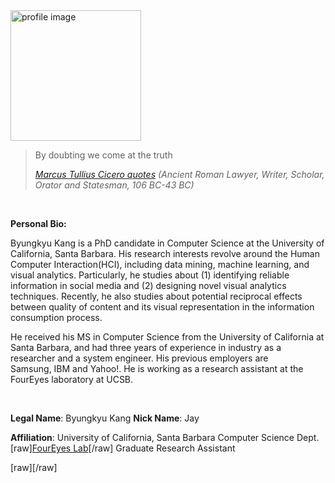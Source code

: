 <img class="aligncenter wp-image-205" src="http://penguinkang.com/blog/wp-content/uploads/2011/07/jaykang3.png" alt="profile image" width="209" height="209" />
<blockquote>By doubting we come at the truth

<em><a class="sqa" href="http://en.wikipedia.org/wiki/Cicero">Marcus Tullius Cicero quotes</a><span class="sqb"> (Ancient Roman Lawyer, Writer, Scholar, Orator and Statesman, 106 BC-43 BC)</span></em></blockquote>
&nbsp;

<strong>Personal Bio:</strong>

Byungkyu Kang is a PhD candidate in Computer Science at the University of California, Santa Barbara. His research interests revolve around the Human Computer Interaction(HCI), including data mining, machine learning, and visual analytics. Particularly, he studies about (1) identifying reliable information in social media and (2) designing novel visual analytics techniques. Recently, he also studies about potential reciprocal effects between quality of content and its visual representation in the information consumption process.

He received his MS in Computer Science from the University of California at Santa Barbara, and had three years of experience in industry as a researcher and a system engineer. His previous employers are Samsung, IBM and Yahoo!. He is working as a research assistant at the FourEyes laboratory at UCSB.

&nbsp;
<div id="pagelet_contact" data-referrer="pagelet_contact">

<strong>Legal Name</strong>: Byungkyu Kang
<strong>Nick Name</strong>: Jay

<strong>Affiliation</strong>:
University of California, Santa Barbara
Computer Science Dept.
[raw]<a href="http://ilab.cs.uscb.edu">FourEyes Lab</a>[/raw]
Graduate Research Assistant

[raw]<script src="//platform.linkedin.com/in.js" type="text/javascript"></script><script type="IN/MemberProfile" data-id="http://www.linkedin.com/pub/jay-byungkyu-kang/42/4b2/65" data-format="inline" data-related="false"></script>[/raw]

</div>
